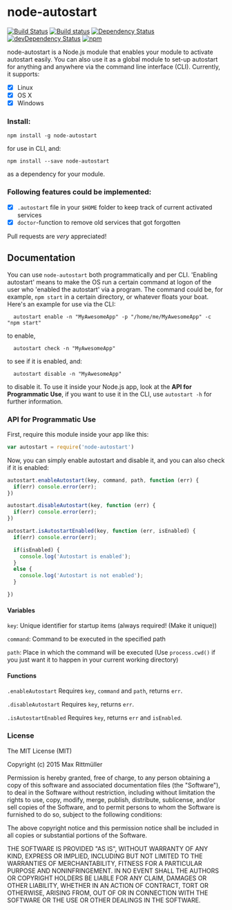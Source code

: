# node-autostart   
[![Build Status](https://travis-ci.org/maxrimue/node-autostart.svg)](https://travis-ci.org/maxrimue/node-autostart)
[![Build status](https://ci.appveyor.com/api/projects/status/rm9qiglp1lafov9u?svg=true)](https://ci.appveyor.com/project/maxrimue/node-autostart)
[![Dependency Status](https://david-dm.org/maxrimue/node-autostart.svg)](https://david-dm.org/maxrimue/node-autostart) [![devDependency Status](https://david-dm.org/maxrimue/node-autostart/dev-status.svg)](https://david-dm.org/maxrimue/node-autostart#info=devDependencies) [![npm](https://img.shields.io/npm/dt/node-autostart.svg)](https://www.npmjs.com/package/node-autostart)

node-autostart is a Node.js module that enables your module to activate autostart easily. You can also use it as a global module to set-up autostart for anything and anywhere via the command line interface (CLI). Currently, it supports:

- [x] Linux
- [x] OS X
- [x] Windows

### Install:  

```
npm install -g node-autostart
```   
for use in CLI, and:   
```
npm install --save node-autostart
```   
as a dependency for your module.

### Following features could be implemented:

- [x] `.autostart` file in your `$HOME` folder to keep track of current activated services
- [x] `doctor`-function to remove old services that got forgotten

Pull requests are _very_ appreciated!

## Documentation
You can use `node-autostart` both programmatically and per CLI. 'Enabling autostart' means to make the OS run a certain command at logon of the user who 'enabled the autostart' via a program. The command could be, for example, `npm start` in a certain directory, or whatever floats your boat. Here's an example for use via the CLI:   
```
  autostart enable -n "MyAwesomeApp" -p "/home/me/MyAwesomeApp" -c "npm start"
```
to enable,
```
  autostart check -n "MyAwesomeApp"
```
to see if it is enabled, and:
```
  autostart disable -n "MyAwesomeApp"
```
to disable it.
To use it inside your Node.js app, look at the <b>API for Programmatic Use</b>, if you want to use it in the CLI, use `autostart -h` for further information.

### API for Programmatic Use

First, require this module inside your app like this:
```javascript
var autostart = require('node-autostart')
```
Now, you can simply enable autostart and disable it, and you can also check if it is enabled:
```javascript
autostart.enableAutostart(key, command, path, function (err) {
  if(err) console.error(err);
})

autostart.disableAutostart(key, function (err) {
  if(err) console.error(err);
})

autostart.isAutostartEnabled(key, function (err, isEnabled) {
  if(err) console.error(err);

  if(isEnabled) {
    console.log('Autostart is enabled');
  }
  else {
    console.log('Autostart is not enabled');
  }

})
```
#### Variables
`key`: Unique identifier for startup items (always required! (Make it unique))

`command`: Command to be executed in the specified path

`path`: Place in which the command will be executed (Use `process.cwd()` if you just want it to happen in your current working directory)
#### Functions
`.enableAutostart`
Requires `key`, `command` and `path`, returns `err`.

`.disableAutostart`
Requires `key`, returns `err`.

`.isAutostartEnabled`
Requires `key`, returns `err` and `isEnabled`.

### License
The MIT License (MIT)

Copyright (c) 2015 Max Rittmüller

Permission is hereby granted, free of charge, to any person obtaining a copy
of this software and associated documentation files (the "Software"), to deal
in the Software without restriction, including without limitation the rights
to use, copy, modify, merge, publish, distribute, sublicense, and/or sell
copies of the Software, and to permit persons to whom the Software is
furnished to do so, subject to the following conditions:

The above copyright notice and this permission notice shall be included in all
copies or substantial portions of the Software.

THE SOFTWARE IS PROVIDED "AS IS", WITHOUT WARRANTY OF ANY KIND, EXPRESS OR
IMPLIED, INCLUDING BUT NOT LIMITED TO THE WARRANTIES OF MERCHANTABILITY,
FITNESS FOR A PARTICULAR PURPOSE AND NONINFRINGEMENT. IN NO EVENT SHALL THE
AUTHORS OR COPYRIGHT HOLDERS BE LIABLE FOR ANY CLAIM, DAMAGES OR OTHER
LIABILITY, WHETHER IN AN ACTION OF CONTRACT, TORT OR OTHERWISE, ARISING FROM,
OUT OF OR IN CONNECTION WITH THE SOFTWARE OR THE USE OR OTHER DEALINGS IN THE
SOFTWARE.
